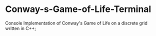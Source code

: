 # Conway-s-Game-of-Life-Terminal
Console Implementation of Conway's Game of Life on a discrete grid written in C++;
